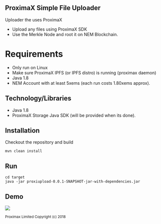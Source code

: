 ## ProximaX Simple File Uploader

Uploader the uses ProximaX

- Upload any files using ProximaX SDK
- Use the Merkle Node and root it on NEM Blockchain.

# Requirements
- Only run on Linux
- Make sure ProximaX IPFS (or IPFS distro) is running (proximax daemon)
- Java 1.8
- NEM Account with at least 5xems (each run costs 1.80xems approx).

## Technology/Libraries
- Java 1.8
- ProximaX Storage Java SDK (will be provided when its done).

## Installation
Checkout the repository and build

```
mvn clean install

```

## Run
```
cd target
java -jar proxiupload-0.0.1-SNAPSHOT-jar-with-dependencies.jar
```

## Demo

![ ](https://testnet.gateway.proximax.io/xipfs/QmWAxd3zJCMTjQC2Tfodg1etZAchr7R482GknwJQYUUUrZ)


<sub>Proximax Limited Copyright (c) 2018</sub>
